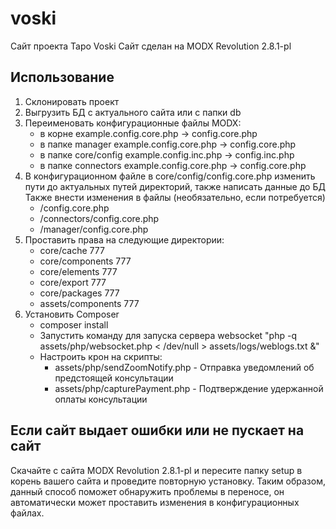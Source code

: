 # voski

Сайт проекта Таро Voski
Сайт сделан на MODX Revolution 2.8.1-pl

## Использование
1. Склонировать проект
2. Выгрузить БД с актуального сайта или с папки db
3. Переименовать конфигурационные файлы MODX:
    - в корне example.config.core.php -> config.core.php
    - в папке manager example.config.core.php -> config.core.php
    - в папке core/config example.config.inc.php -> config.inc.php
    - в папке connectors example.config.core.php -> config.core.php
4. В конфигурационном файле в core/config/config.core.php изменить пути до актуальных путей директорий, также написать данные до БД
    Также внести изменения в файлы (необязательно, если потребуется)
    - /config.core.php
    - /connectors/config.core.php
    - /manager/config.core.php
5. Проставить права на следующие директории:
    - core/cache 777
    - core/components 777
    - core/elements 777
    - core/export 777
    - core/packages 777
    - assets/components 777
6. Установить Composer
    - composer install
    - Запустить команду для запуска сервера websocket "php -q assets/php/websocket.php < /dev/null > assets/logs/weblogs.txt &"
    - Настроить крон на скрипты:
        - assets/php/sendZoomNotify.php - Отправка уведомлений об предстоящей консультации
        - assets/php/capturePayment.php - Подтверждение удержанной оплаты консультации

## Если сайт выдает ошибки или не пускает на сайт
Скачайте с сайта MODX Revolution 2.8.1-pl и пересите папку setup в корень вашего сайта и проведите повторную установку.
Таким образом, данный способ поможет обнаружить проблемы в переносе, он автоматически может проставить изменения в конфигурационных файлах.